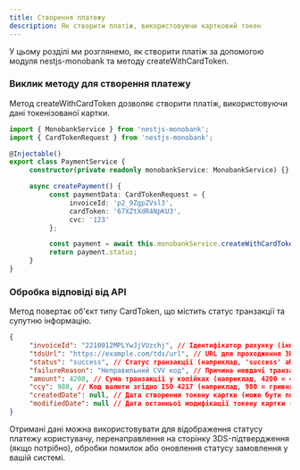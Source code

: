 ```yaml
---
title: Створення платежу
description: Як створити платіж, використовуючи картковий токен
---
```


У цьому розділі ми розглянемо, як створити платіж за допомогою модуля nestjs-monobank та методу createWithCardToken.

<Steps />

### Виклик методу для створення платежу

Метод createWithCardToken дозволяє створити платіж, використовуючи дані токенізованої картки.

```typescript
import { MonobankService } from 'nestjs-monobank';
import { CardTokenRequest } from 'nestjs-monobank';

@Injectable()
export class PaymentService {
     constructor(private readonly monobankService: MonobankService) {}

     async createPayment() {
          const paymentData: CardTokenRequest = {
               invoiceId: 'p2_9ZgpZVsl3',
               cardToken: '67XZtXdR4NpKU3',
               cvc: '123'
          };

          const payment = await this.monobankService.createWithCardToken(paymentData);
          return payment.status;
     }
}
```

### Обробка відповіді від API

Метод повертає об'єкт типу CardToken, що містить статус транзакції та супутню інформацію.

```json
{
     "invoiceId": "2210012MPLYwJjVUzchj", // Ідентифікатор рахунку (інвойсу)
     "tdsUrl": "https://example.com/tds/url", // URL для проходження 3DS-підтвердження (опціонально)
     "status": "success", // Статус транзакції (наприклад, 'success' або 'failure')
     "failureReason": "Неправильний CVV код", // Причина невдачі транзакції (заповнюється тільки при помилці)
     "amount": 4200, // Сума транзакції у копійках (наприклад, 4200 = 42.00 грн)
     "ccy": 980, // Код валюти згідно ISO 4217 (наприклад, 980 = гривня)
     "createdDate": null, // Дата створення токену картки (може бути null, якщо ще не встановлено)
     "modifiedDate": null // Дата останньої модифікації токену картки (може бути null)
}
```

Отримані дані можна використовувати для відображення статусу платежу користувачу, перенаправлення на сторінку 3DS-підтвердження (якщо потрібно), обробки помилок або оновлення статусу замовлення у вашій системі.